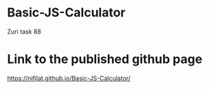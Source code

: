 # Basic-JS-Calculator
Zuri task 88

# Link to the published github page

https://nifilat.github.io/Basic-JS-Calculator/
